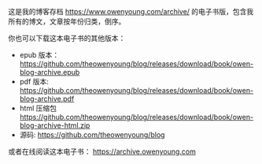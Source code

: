 这是我的博客存档 <https://www.owenyoung.com/archive/> 的电子书版，包含我所有的博文，文章按年份归类，倒序。

你也可以下载这本电子书的其他版本：

- epub 版本：
  <https://github.com/theowenyoung/blog/releases/download/book/owen-blog-archive.epub>
- pdf 版本:
  <https://github.com/theowenyoung/blog/releases/download/book/owen-blog-archive.pdf>
- html 压缩包
  <https://github.com/theowenyoung/blog/releases/download/book/owen-blog-archive-html.zip>
- 源码: <https://github.com/theowenyoung/blog>

或者在线阅读这本电子书： <https://archive.owenyoung.com>
